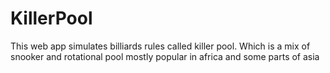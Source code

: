 # KillerPool
This web app simulates billiards rules called killer pool. Which is a mix of snooker and rotational pool mostly popular in africa and some parts of asia

